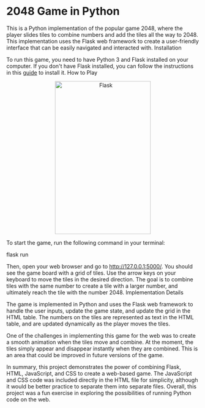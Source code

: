 # 2048 Game in Python

This is a Python implementation of the popular game 2048, where the player slides tiles to combine numbers and add the tiles all the way to 2048. This implementation uses the Flask web framework to create a user-friendly interface that can be easily navigated and interacted with.
Installation

To run this game, you need to have Python 3 and Flask installed on your computer. If you don't have Flask installed, you can follow the instructions in this [guide](https://phoenixnap.com/kb/install-flask) to install it.
How to Play

<p align="center">
  <img src="https://camo.githubusercontent.com/14395f3871b0714bcc86674acf940a60bd80b8b4bc26cfd3f6bb5fd4f5a1cfb9/68747470733a2f2f75706c6f61642e77696b696d656469612e6f72672f77696b6970656469612f636f6d6d6f6e732f7468756d622f332f33632f466c61736b5f6c6f676f2e7376672f3132303070782d466c61736b5f6c6f676f2e7376672e706e67" alt="Flask" width="250" height="400" />
</p>


To start the game, run the following command in your terminal:

flask run

Then, open your web browser and go to http://127.0.0.1:5000/. You should see the game board with a grid of tiles. Use the arrow keys on your keyboard to move the tiles in the desired direction. The goal is to combine tiles with the same number to create a tile with a larger number, and ultimately reach the tile with the number 2048.
Implementation Details

The game is implemented in Python and uses the Flask web framework to handle the user inputs, update the game state, and update the grid in the HTML table. The numbers on the tiles are represented as text in the HTML table, and are updated dynamically as the player moves the tiles.

One of the challenges in implementing this game for the web was to create a smooth animation when the tiles move and combine. At the moment, the tiles simply appear and disappear instantly when they are combined. This is an area that could be improved in future versions of the game.

In summary, this project demonstrates the power of combining Flask, HTML, JavaScript, and CSS to create a web-based game. The JavaScript and CSS code was included directly in the HTML file for simplicity, although it would be better practice to separate them into separate files. Overall, this project was a fun exercise in exploring the possibilities of running Python code on the web.
